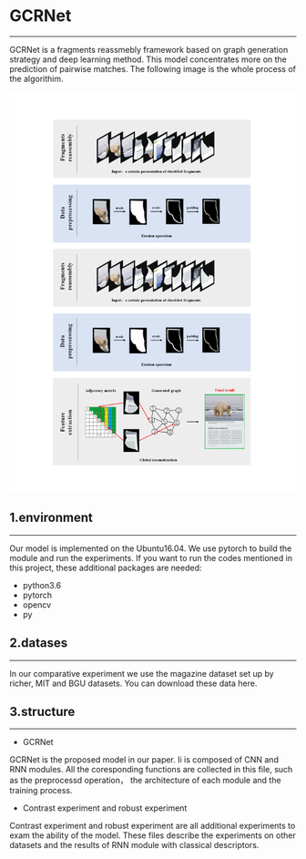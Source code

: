 # GCRNet
***

GCRNet is a fragments reassmebly framework based on graph generation strategy and deep learning method. This model concentrates more on the prediction of pairwise matches. The following image is the whole process of the algorithim.

![image](https://github.com/wmhwmh521/GCRNet/blob/main/1.png)

## 1.environment
***

Our model is implemented on the Ubuntu16.04. We use pytorch to build the module and run the experiments. If you want to run the codes mentioned in this project, these additional packages are needed:
- python3.6
- pytorch
- opencv
- py

## 2.datases
***

In our comparative experiment we use the magazine dataset set up by richer, MIT and BGU datasets. You can download these data here.

## 3.structure
***

- GCRNet

GCRNet is the proposed model in our paper. Ii is composed of CNN and RNN modules. All the coresponding functions are collected in this file, such as the preprocessd operation， the architecture of each module and the training process.

- Contrast experiment and robust experiment

Contrast experiment and robust experiment are all additional experiments to exam the ability of the model. These files describe the experiments on other datasets and the results of RNN module with classical descriptors.
